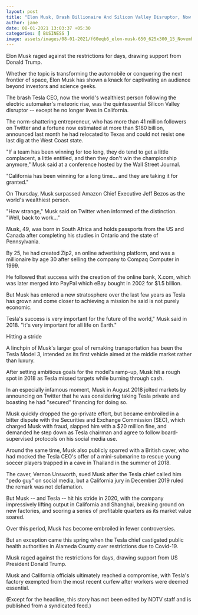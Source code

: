 ```yaml
---
layout: post
title: "Elon Musk, Brash Billionaire And Silicon Valley Disruptor, Now Richest"
author: jane 
date: 08-01-2021 13:03:37 +05:30 
categories: [ BUSINESS ] 
image: assets/images/08-01-2021/f60eqb6_elon-musk-650_625x300_15_November_20.jpg
---
```

Elon Musk raged against the restrictions for days, drawing support from Donald Trump.

Whether the topic is transforming the automobile or conquering the next frontier of space, Elon Musk has shown a knack for captivating an audience beyond investors and science geeks.

The brash Tesla CEO, now the world's wealthiest person following the electric automaker's meteoric rise, was the quintessential Silicon Valley disruptor -- except he no longer lives in California.

The norm-shattering entrepreneur, who has more than 41 million followers on Twitter and a fortune now estimated at more than $180 billion, announced last month he had relocated to Texas and could not resist one last dig at the West Coast state.

"If a team has been winning for too long, they do tend to get a little complacent, a little entitled, and then they don't win the championship anymore," Musk said at a conference hosted by the Wall Street Journal.

"California has been winning for a long time... and they are taking it for granted."

On Thursday, Musk surpassed Amazon Chief Executive Jeff Bezos as the world's wealthiest person.

"How strange," Musk said on Twitter when informed of the distinction. "Well, back to work..."

Musk, 49, was born in South Africa and holds passports from the US and Canada after completing his studies in Ontario and the state of Pennsylvania.

By 25, he had created Zip2, an online advertising platform, and was a millionaire by age 30 after selling the company to Compaq Computer in 1999.

He followed that success with the creation of the online bank, X.com, which was later merged into PayPal which eBay bought in 2002 for $1.5 billion.

But Musk has entered a new stratosphere over the last few years as Tesla has grown and come closer to achieving a mission he said is not purely economic.

Tesla's success is very important for the future of the world," Musk said in 2018. "It's very important for all life on Earth."

Hitting a stride

A linchpin of Musk's larger goal of remaking transportation has been the Tesla Model 3, intended as its first vehicle aimed at the middle market rather than luxury.

After setting ambitious goals for the model's ramp-up, Musk hit a rough spot in 2018 as Tesla missed targets while burning through cash.

In an especially infamous moment, Musk in August 2018 jolted markets by announcing on Twitter that he was considering taking Tesla private and boasting he had "secured" financing for doing so.

Musk quickly dropped the go-private effort, but became embroiled in a bitter dispute with the Securities and Exchange Commission (SEC), which charged Musk with fraud, slapped him with a $20 million fine, and demanded he step down as Tesla chairman and agree to follow board-supervised protocols on his social media use.

Around the same time, Musk also publicly sparred with a British caver, who had mocked the Tesla CEO's offer of a mini-submarine to rescue young soccer players trapped in a cave in Thailand in the summer of 2018.

The caver, Vernon Unsworth, sued Musk after the Tesla chief called him "pedo guy" on social media, but a California jury in December 2019 ruled the remark was not defamation.

But Musk -- and Tesla -- hit his stride in 2020, with the company impressively lifting output in California and Shanghai, breaking ground on new factories, and scoring a series of profitable quarters as its market value soared.

Over this period, Musk has become embroiled in fewer controversies.

But an exception came this spring when the Tesla chief castigated public health authorities in Alameda County over restrictions due to Covid-19.

Musk raged against the restrictions for days, drawing support from US President Donald Trump.

Musk and California officials ultimately reached a compromise, with Tesla's factory exempted from the most recent curfew after workers were deemed essential.

(Except for the headline, this story has not been edited by NDTV staff and is published from a syndicated feed.)